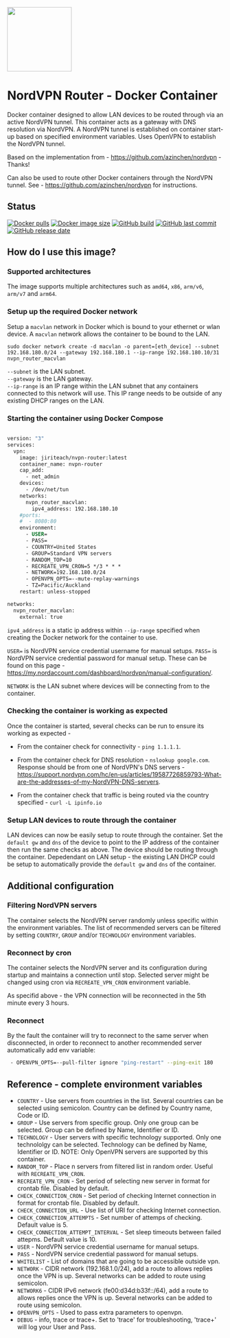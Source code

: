 <img src="https://i.insider.com/64ca588995fe1f0019debe3a" width="150">

# NordVPN Router - Docker Container

Docker container designed to allow LAN devices to be routed through via an active NordVPN tunnel. This container acts as a gateway with DNS resolution via NordVPN. 
A NordVPN tunnel is established on container start-up based on specified environment variables. Uses OpenVPN to establish the NordVPN tunnel.

Based on the implementation from - https://github.com/azinchen/nordvpn⁠ - Thanks!

Can also be used to route other Docker containers through the NordVPN tunnel. See - https://github.com/azinchen/nordvpn for instructions.

## Status
[![Docker pulls][dockerhub-pulls]][dockerhub-link]
[![Docker image size][dockerhub-size]][dockerhub-link]
[![GitHub build][github-build]][github-link]
[![GitHub last commit][github-lastcommit]][github-link]
[![GitHub release date][github-releasedate]][github-link]

<!-- ## What is OpenVPN?

OpenVPN is an open-source software application that implements virtual private network (VPN) techniques for creating secure point-to-point or site-to-site connections in routed or bridged configurations and remote access facilities. It uses a custom security protocol that utilizes SSL/TLS for key exchange. It is capable of traversing network address translators (NATs) and firewalls. -->

## How do I use this image?

### Supported architectures

The image supports multiple architectures such as `amd64`, `x86`, `arm/v6`, `arm/v7` and `arm64`.

### Setup up the required Docker network

Setup a `macvlan` network in Docker which is bound to your ethernet or wlan device. A `macvlan` network allows the container to be bound to the LAN. 

```
sudo docker network create -d macvlan -o parent=[eth_device] --subnet 192.168.180.0/24 --gateway 192.168.180.1 --ip-range 192.168.180.10/31 nvpn_router_macvlan
```

`--subnet` is the LAN subnet.  
`--gateway` is the LAN gateway.  
`--ip-range` is an IP range within the LAN subnet that any containers connected to this network will use. This IP range needs to be outside of any existing DHCP ranges on the LAN.

### Starting the container using Docker Compose

```Dockerfile

version: "3"
services:
  vpn:
    image: jiriteach/nvpn-router:latest
    container_name: nvpn-router
    cap_add:
      - net_admin
    devices:
      - /dev/net/tun
    networks:
      nvpn_router_macvlan:
        ipv4_address: 192.168.180.10 
    #ports:
    #  - 8080:80
    environment:
      - USER=
      - PASS=
      - COUNTRY=United States
      - GROUP=Standard VPN servers
      - RANDOM_TOP=10
      - RECREATE_VPN_CRON=5 */3 * * *
      - NETWORK=192.168.180.0/24
      - OPENVPN_OPTS=--mute-replay-warnings
      - TZ=Pacific/Auckland      
    restart: unless-stopped

networks:
  nvpn_router_macvlan:
    external: true

```
`ipv4_address` is a static ip address within `--ip-range` specified when creating the Docker network for the container to use.

`USER=` is NordVPN service credential username for manual setups.
`PASS=` is NordVPN service credential password for manual setup.
These can be found on this page - https://my.nordaccount.com/dashboard/nordvpn/manual-configuration/.

`NETWORK` is the LAN subnet where devices will be connecting from to the container.

### Checking the container is working as expected

Once the container is started, several checks can be run to ensure its working as expected -

* From the container check for connectivity - `ping 1.1.1.1`.

* From the container check for DNS resolution - `nslookup google.com`. Response should be from one of NordVPN's DNS servers - https://support.nordvpn.com/hc/en-us/articles/19587726859793-What-are-the-addresses-of-my-NordVPN-DNS-servers.

* From the container check that traffic is being routed via the country specified - `curl -L ipinfo.io`

### Setup LAN devices to route through the container

LAN devices can now be easily setup to route through the container. Set the `default gw` and `dns` of the device to point to the IP address of the container then run the same checks as above. The device should be routing through the container. Depedendant on LAN setup - the existing LAN DHCP could be setup to automatically provide the `default gw` and `dns` of the container.

## Additional configuration
  
### Filtering NordVPN servers

The container selects the NordVPN server randomly unless specific within the environment variables. The list of recommended servers can be filtered by setting `COUNTRY`, `GROUP` and/or `TECHNOLOGY` environment variables.

### Reconnect by cron

The container selects the NordVPN server and its configuration during startup and maintains a connection until stop. Selected server might be changed using cron via `RECREATE_VPN_CRON` environment variable.

As specifid above - the VPN connection will be reconnected in the 5th minute every 3 hours.

### Reconnect

By the fault the container will try to reconnect to the same server when disconnected, in order to reconnect to another recommended server automatically add env variable:

```bash
 - OPENVPN_OPTS=--pull-filter ignore "ping-restart" --ping-exit 180
```

## Reference - complete environment variables

* `COUNTRY`           - Use servers from countries in the list. Several countries can be selected using semicolon. Country can be defined by Country name, Code or ID.
* `GROUP`             - Use servers from specific group. Only one group can be selected. Group can be defined by Name, Identifier or ID.
* `TECHNOLOGY`        - User servers with specific technology supported. Only one technololgy can be selected. Technology can be defined by Name, Identifier or ID. NOTE: Only OpenVPN servers are supported by this container.
* `RANDOM_TOP`        - Place n servers from filtered list in random order. Useful with `RECREATE_VPN_CRON`.
* `RECREATE_VPN_CRON` - Set period of selecting new server in format for crontab file. Disabled by default.
* `CHECK_CONNECTION_CRON` - Set period of checking Internet connection in format for crontab file. Disabled by default.
* `CHECK_CONNECTION_URL` - Use list of URI for checking Internet connection.
* `CHECK_CONNECTION_ATTEMPTS` - Set number of attemps of checking. Default value is 5.
* `CHECK_CONNECTION_ATTEMPT_INTERVAL` - Set sleep timeouts between failed attepms. Default value is 10.
* `USER`              - NordVPN service credential username for manual setups.
* `PASS`              - NordVPN service credential password for manual setups.
* `WHITELIST`         - List of domains that are going to be accessible outside vpn.
* `NETWORK`           - CIDR network (192.168.1.0/24), add a route to allows replies once the VPN is up. Several networks can be added to route using semicolon.
* `NETWORK6`          - CIDR IPv6 network (fe00:d34d:b33f::/64), add a route to allows replies once the VPN is up. Several networks can be added to route using semicolon.
* `OPENVPN_OPTS`      - Used to pass extra parameters to openvpn.
* `DEBUG`             - info, trace or trace+. Set to 'trace' for troubleshooting, 'trace+' will log your User and Pass.

[dockerhub-badge]: https://img.shields.io/docker/pulls/jiriteach/nvpn-router?style=flat-square
[dockerhub-link]: https://hub.docker.com/repository/docker/jiriteach/nvpn-router
[dockerhub-pulls]: https://img.shields.io/docker/pulls/jiriteach/nvpn-router
[dockerhub-size]: https://img.shields.io/docker/image-size/jiriteach/nvpn-router/master
[github-lastcommit]: https://img.shields.io/github/last-commit/jiriteach/nvpn-router
[github-link]: https://github.com/jiriteach/nvpn-router
[github-issues]: https://github.com/jiriteach/nvpn-router/issues
[github-build]: https://img.shields.io/github/actions/workflow/status/jiriteach/nvpn-router/deploy.yml?branch=master
[github-releasedate]: https://img.shields.io/github/release-date/jiriteach/nvpn-router
[email-link]: mailto:jxs@s7n.dev